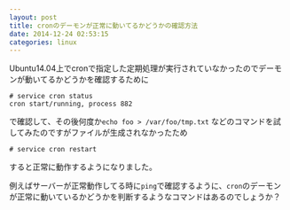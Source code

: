 ```yaml
---
layout: post
title: cronのデーモンが正常に動いてるかどうかの確認方法
date: 2014-12-24 02:53:15
categories: linux
---
```

<!-- {% raw %} -->
<p>Ubuntu14.04上でcronで指定した定期処理が実行されていなかったのでデーモンが動いてるかどうかを確認するために</p>

<pre><code># service cron status
cron start/running, process 882
</code></pre>

<p>で確認して、その後何度か<code>echo foo &gt; /var/foo/tmp.txt</code> などのコマンドを試してみたのですがファイルが生成されなかったため </p>

<pre><code># service cron restart
</code></pre>

<p>すると正常に動作するようになりました。</p>

<p>例えばサーバーが正常動作してる時に<code>ping</code>で確認するように、<code>cron</code>のデーモンが正常に動いているかどうかを判断するようなコマンドはあるのでしょうか？</p>
<!-- {% endraw %} -->

